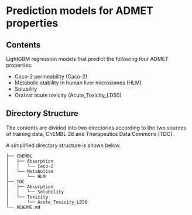 # Prediction models for ADMET properties

## Contents

LightGBM regression models that predict the following four ADMET properties:

- Caco-2 permeability (Caco-2)
- Metabolic stability in human liver microsomes (HLM)
- Solubility
- Oral rat acute toxicity (Acute_Toxicity_LD50)

## Directory Structure

The contents are divided into two directories according to the two sources of training data, ChEMBL 28 and Therapeutics Data Commons (TDC).

A simplified directory structure is shown below.

```
├── ChEMBL
│   ├── Absorption
│   │   └── Caco-2
│   └── Metabolism
│       └── HLM
├── TDC
│   ├── Absorption
│   │   └── Solubility
│   └── Toxicity
│       └── Acute_Toxicity_LD50
└── README.md
```